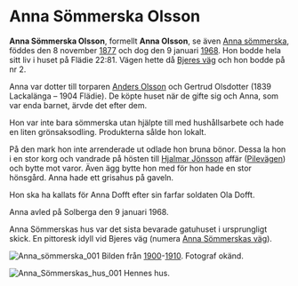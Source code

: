 # Anna Sömmerska Olsson

**Anna Sömmerska Olsson**, formellt **Anna Olsson**, se även [Anna sömmerska](Anna%20sömmerska), föddes den 8 november [1877](1877) och dog den 9 januari [1968](1968). Hon bodde hela sitt liv i huset på Flädie 22:81. Vägen hette då [Bjeres väg](Bjeres%20väg) och hon bodde på nr 2.

Anna var dotter till torparen [Anders Olsson](Anders%20Olsson) och Gertrud Olsdotter (1839 Lackalänga – 1904 Flädie). De köpte huset när de gifte sig och Anna, som var enda barnet, ärvde det efter dem.

Hon var inte bara sömmerska utan hjälpte till med hushålls­arbete och hade en liten grönsaksodling. Produkterna sålde hon lokalt.

På den mark hon inte arrenderade ut odlade hon bruna bönor. Dessa la hon i en stor korg och vandrade på hösten till [Hjalmar Jönsson](Hjalmar%20Jönsson) affär ([Pilevägen](Pilevägen)) och bytte mot varor. Även ägg bytte hon med för hon hade en stor hönsgård. Anna hade ett grisahus på gaveln.

Hon ska ha kallats för Anna Dofft efter sin farfar soldaten Ola Dofft.

Anna avled på Solberga den 9 januari 1968.

Anna Sömmerskas hus var det sista bevarade gatuhuset i ursprungligt skick. En pittoresk idyll vid Bjeres väg (numera [Anna Sömmerskas väg](Anna%20Sömmerskas%20väg)).

![Anna_sömmerska_001](images/Anna_sömmerska_001.jpg)
Bilden från [1900](1900)-[1910](1910). Fotograf okänd.

![Anna_Sömmerskas_hus_001](images/Anna_Sömmerskas_hus_001.jpeg)
Hennes hus.
